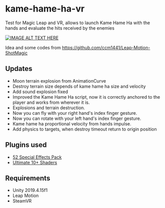 # kame-hame-ha-vr

Test for Magic Leap and VR, allows to launch Kame Hame Ha with the hands and evaluate the hits received by the enemies


[![IMAGE ALT TEXT HERE](https://img.youtube.com/vi/vBGyGWqPEm4/0.jpg)](https://www.youtube.com/watch?v=vBGyGWqPEm4)

Idea and some codes from https://github.com/ccm1441/Leap-Motion-ShotMagic

## Updates

- Moon terrain explosion from AnimationCurve
- Destroy terrain size depends of kame hame ha size and velocity
- Add sound explosion fixed
- Improved the Kame Hame Ha script, now it is correctly anchored to the player and works from wherever it is.
- Explosions and terrain destruction.
- Now you can fly with your right hand's index finger gesture.
- Now you can rotate with your left hand's index finger gesture.
- Kame hame ha proportional velocity from hands impulse.
- Add physics to targets, when destroy timeout return to origin position

## Plugins used

* [52 Special Effects Pack](https://assetstore.unity.com/packages/vfx/particles/spells/52-special-effects-pack-10419)
* [Ultimate 10+ Shaders](https://assetstore.unity.com/packages/vfx/shaders/ultimate-10-shaders-168611)



## Requirements

* Unity 2019.4.15f1
* Leap Motion
* SteamVR
